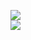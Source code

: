 [![](https://img.shields.io/badge/Made%20With-Github%20Spray-lightgrey.svg?style=for-the-badge&logo=github)](https://github.com/Annihil/github-spray#6097)  
[![](https://i.imgur.com/2DrTn0Z.gif)](https://github.com/Annihil/github-spray)